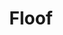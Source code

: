 ---
title: Floof
crosslinks:
- curledfeetsies
- aww
- cats
- teefies
- MildlyStartledCats
- thecatdimension
- seniorkitties
- DisneyEyes
- CatsStandingUp
- mainecoons
- SupermodelCats
- TheCatTrapIsWorking
- TortieCats
- underpopular
- tuckedinkitties
- CatConspiracy
- hitmanimals
- Catloaf
- LazyCats
---